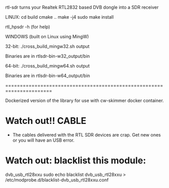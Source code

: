 rtl-sdr
turns your Realtek RTL2832 based DVB dongle into a SDR receiver

LINUX:
cd build
cmake ..
make -j4
sudo make install

rtl_hpsdr -h   (for help)



WINDOWS (built on Linux using MingW)

32-bit:  ./cross_build_mingw32.sh output

Binaries are in rtlsdr-bin-w32_output/bin


64-bit:  ./cross_build_mingw64.sh output

Binaries are in rtlsdr-bin-w64_output/bin

======================================================================

Dockerized version of the library for use with cw-skimmer docker container.

# Watch out!! CABLE
- The cables delivered with the RTL SDR devices are crap. Get new ones or you will have an USB error.

# Watch out: blacklist this module:
dvb_usb_rtl28xxu
sudo echo blacklist dvb_usb_rtl28xxu > /etc/modprobe.d/blacklist-dvb_usb_rtl28xxu.conf
